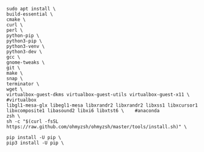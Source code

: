     sudo apt install \
    build-essential \
    cmake \
    curl \
    perl \
    python-pip \
    python3-pip \
    python3-venv \
    python3-dev \
    gcc \
    gnome-tweaks \
    git \
    make \
    snap \
    terminator \
    wget \
    virtualbox-guest-dkms virtualbox-guest-utils virtualbox-guest-x11 \    #virtualbox
    libgl1-mesa-glx libegl1-mesa libxrandr2 libxrandr2 libxss1 libxcursor1 libxcomposite1 libasound2 libxi6 libxtst6 \    #anaconda
    zsh \
    sh -c "$(curl -fsSL https://raw.github.com/ohmyzsh/ohmyzsh/master/tools/install.sh)" \
    
    pip install -U pip \
    pip3 install -U pip \
